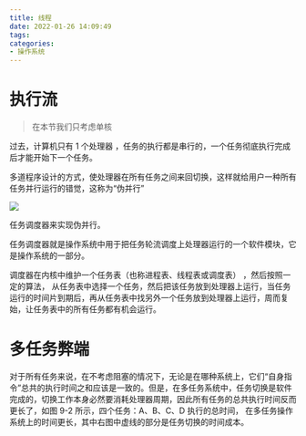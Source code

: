 ```yaml
---
title: 线程
date: 2022-01-26 14:09:49
tags:
categories:
- 操作系统
---
```

# 执行流
> 在本节我们只考虑单核

过去，计算机只有 1 个处理器 ，任务的执行都是串行的，一个任务彻底执行完成后才能开始下一个任务。

多道程序设计的方式，使处理器在所有任务之间来回切换，这样就给用户一种所有任务并行运行的错觉，这称为“伪并行”

![](20220129195738.jpg)

任务调度器来实现伪并行。

任务调度器就是操作系统中用于把任务轮流调度上处理器运行的一个软件模块，它是操作系统的一部分。

调度器在内核中维护一个任务表（也称进程表、线程表或调度表） ，然后按照一定的算法， 从任务表中选择一个任务，然后把该任务放到处理器上运行，当任务运行的时间片到期后，再从任务表中找另外一个任务放到处理器上运行，周而复始，让任务表中的所有任务都有机会运行。

# 多任务弊端

对于所有任务来说，在不考虑阻塞的情况下，无论是在哪种系统上，它们“自身指令”总共的执行时间之和应该是一致的。但是，在多任务系统中，任务切换是软件完成的，切换工作本身必然要消耗处理器周期，因此所有任务的总共执行时间反而更长了，如图 9-2 所示，四个任务：A、B、C、D 执行的总时间， 在多任务操作系统上的时间更长，其中右图中虚线的部分是任务切换的时间成本。